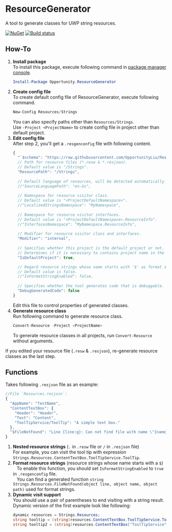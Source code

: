 # ResourceGenerator
A tool to generate classes for UWP string resources.

[![NuGet](https://img.shields.io/nuget/v/Opportunity.ResourceGenerator.svg)](https://www.nuget.org/packages/Opportunity.ResourceGenerator/)
[![Build status](https://ci.appveyor.com/api/projects/status/m9bn4ub78r62aw1e?svg=true)](https://ci.appveyor.com/project/OpportunityLiu/resourcegenerator)

## How-To
1.  **Install package**    
    To install this package, execute following command in 
    [package manager console](https://docs.nuget.org/docs/start-here/using-the-package-manager-console).
    ```powershell
    Install-Package Opportunity.ResourceGenerator
    ```
1.  **Create config file**    
    To create default config file of ResourceGenerator, execute following command.  
    ```powershell
    New-Config Resources/Strings
    ```
    You can also specify paths other than `Resources/Strings`.   
    Use `-Project <ProjectName>` to create config file in project other than default project.    
1.  **Edit config file**      
    After step 2, you'll get a `.resgenconfig` file with following content.  
    ```js
    {
      "`$schema": "https://raw.githubusercontent.com/OpportunityLiu/ResourceGenerator/master/resgenconfig.json?version=1.3.1",
      // Path for resource files (*.resw & *.resjson).
      // Default value is "/Strings".
      "ResourcePath": "/Strings",
  
      // Default language of resources, will be detected automatically if unset.
      //"SourceLanguagePath": "en-Us",
  
      // Namespace for resource visitor class.
      // Default value is "<ProjectDefaultNamespace>".
      //"LocalizedStringsNamespace": "MyNamespace",
  
      // Namespace for resource visitor interfaces.   
      // Default value is "<ProjectDefaultNamespace>.ResourceInfo".
      //"InterfacesNamespace": "MyNamespace.ResourceInfo",
  
      // Modifier for resource visitor class and interfaces.
      "Modifier": "internal",
  
      // Specifies whether this project is the default project or not.
      // Determines if it is necessary to contains project name in the resource path.
      "IsDefaultProject": true,

      // Regard resource strings whose name starts with '$' as format string.
      // Default value is false.
      //"IsFormatStringEnabled": false,
  
      // Specifies whether the tool generates code that is debuggable.
      "DebugGeneratedCode": false
    }
    ```  
    Edit this file to control properties of generated classes.      
1.  **Generate resource class**    
    Run following command to generate resource class.  
    ```powershell
    Convert-Resource -Project <ProjectName>
    ```   
    To generate resource classes in all projects, run `Convert-Resource` without arguments.    

If you edited your resource file (`.resw` & `.resjson`), re-generate resource classes as the last step.

## Functions
Takes following `.resjson` file as an example:  
```js
//File `Resources.resjosn`:
{
  "AppName": "TestName",
  "ContentTextBox": {
    "Header": "Header",
    "Text": "Content",
    "ToolTipService/ToolTip": "A simple text box."
  },
  "$FileNotFound": "Line {line:g}: Can not find file with name \"{name}\" in \"{path}\""
}
```

1.  **Nested resource strings** (`.` in `.resw` file or `/` in `.resjson` file)  
    For example, you can visit the tool tip with expression `Strings.Resources.ContentTextBox.ToolTipService.ToolTip`.
1.  **Format resource strings** (resource strings whose name starts with a `$`)  
    To enable this function, you should set `IsFormatStringEnabled` to `true` in `.resgenconfig` file.  
    You can find a generated function `string Strings.Resources.FileNotFound(object line, object name, object path)` used for format strings.
1.  **Dynamic visit support**  
    You should use a pair of parentheses to end visiting with a string result.  
    Dynamic version of the first example look like following:
    ```cs
    dynamic resources = Strings.Resources;
    string tooltip = (string)resources.ContentTextBox.ToolTipService.ToolTip();
    string tooltip2 = (string)resources.ContentTextBox["ToolTipService"].ToolTip();
    ```
    
